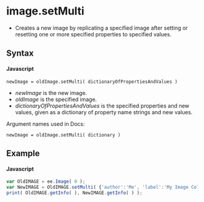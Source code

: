 # image.setMulti
- Creates a new image by replicating a specified image after setting or resetting one or more specified properties to specified values. 

## Syntax

#### Javascript
```
newImage = oldImage.setMulti( dictionaryOfPropertiesAndValues )
```

- *newImage* is the new image.
- *oldImage* is the specified image.
- *dictionaryOfPropertiesAndValues* is the specified properties and new values, given as a dictionary of property name strings and new values.

Argument names used in Docs:
```
newImage = oldImage.setMulti( dictionary )
```

## Example

#### Javascript
```javascript
var OldIMAGE = ee.Image( 0 );
var NewIMAGE = OldIMAGE.setMulti( {'author':'Me', 'label':'My Image Collection'} );             
print( OldIMAGE.getInfo( ), NewIMAGE.getInfo( ) );
```
